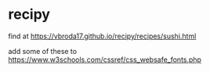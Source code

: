 # recipy
find at https://vbroda17.github.io/recipy/recipes/sushi.html

add some of these to https://www.w3schools.com/cssref/css_websafe_fonts.php